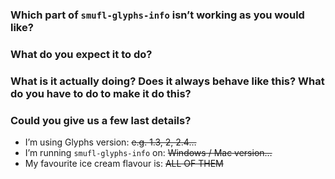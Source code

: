 ### Which part of `smufl-glyphs-info` isn’t working as you would like?



### What do you expect it to do?



### What is it actually doing? Does it always behave like this? What do you have to do to make it do this?



### Could you give us a few last details?

- I’m using Glyphs version:                                ~~e.g. 1.3, 2, 2.4…~~
- I’m running `smufl-glyphs-info` on:              ~~Windows / Mac version…~~
- My favourite ice cream flavour is:                    ~~ALL OF THEM~~
